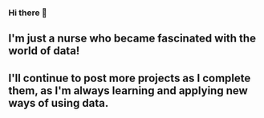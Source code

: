 ### Hi there 👋

## I'm just a nurse who became fascinated with the world of data!
## I'll continue to post more projects as I complete them, as I'm always learning and applying new ways of using data.
